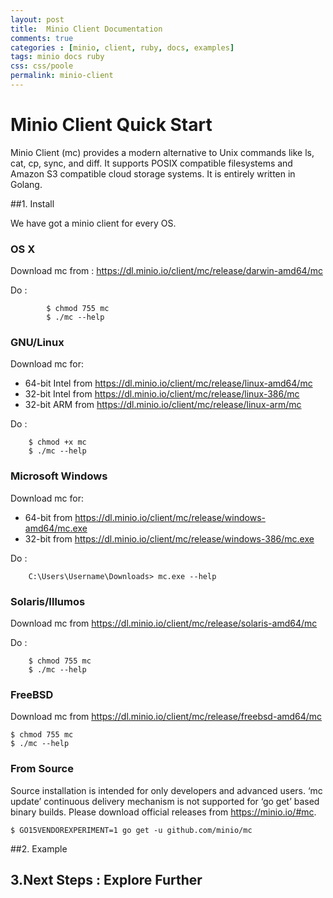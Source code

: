 ```yaml
---
layout: post
title:  Minio Client Documentation
comments: true
categories : [minio, client, ruby, docs, examples]
tags: minio docs ruby
css: css/poole
permalink: minio-client 
---
```


 
# Minio Client Quick Start

Minio Client (mc) provides a modern alternative to Unix commands like ls, cat, cp, sync, and diff. It supports POSIX compatible filesystems and Amazon S3 compatible cloud storage systems. It is entirely written in Golang.

 
##1. Install

We have got a minio client for every OS. 

### OS X

Download mc from  : https://dl.minio.io/client/mc/release/darwin-amd64/mc

Do : 		

			$ chmod 755 mc
			$ ./mc --help
			
### GNU/Linux	

Download mc for:

* 64-bit Intel from https://dl.minio.io/client/mc/release/linux-amd64/mc
* 32-bit Intel from https://dl.minio.io/client/mc/release/linux-386/mc
* 32-bit ARM from https://dl.minio.io/client/mc/release/linux-arm/mc

Do :
		
		$ chmod +x mc
		$ ./mc --help

### Microsoft Windows				 

Download mc for:

* 64-bit from https://dl.minio.io/client/mc/release/windows-amd64/mc.exe
* 32-bit from https://dl.minio.io/client/mc/release/windows-386/mc.exe
 
Do : 
	 	
		C:\Users\Username\Downloads> mc.exe --help
		
### Solaris/Illumos
	
Download mc from https://dl.minio.io/client/mc/release/solaris-amd64/mc	

Do : 
		
		$ chmod 755 mc
		$ ./mc --help

### FreeBSD

Download mc from https://dl.minio.io/client/mc/release/freebsd-amd64/mc

	$ chmod 755 mc
	$ ./mc --help

### From Source

Source installation is intended for only developers and advanced users. ‘mc update’ continuous delivery mechanism is not supported for ‘go get’ based binary builds. Please download official releases from https://minio.io/#mc.


	$ GO15VENDOREXPERIMENT=1 go get -u github.com/minio/mc

##2. Example

  
 
  
    					 
 
## 3.Next Steps : Explore Further

  
